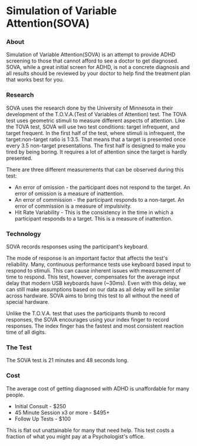 # Simulation of Variable Attention(SOVA)

### About
Simulation of Variable Attention(SOVA) is an attempt to provide ADHD screening to those that cannot afford to see a doctor to get diagnosed. SOVA, while a great initial screen for ADHD, is not a concrete diagnosis and all results should be reviewed by your doctor to help find the treatment plan that works best for you.

### Research
SOVA uses the research done by the University of Minnesota in their development of the T.O.V.A.(Test of Variables of Attention) test. The TOVA test uses geometric stimuli to measure different aspects of attention. Like the TOVA test, SOVA will use two test conditions: target infrequent, and target frequent. In the first half of the test, where stimuli is infrequent, the target:non-target ratio is 1:3.5. That means that a target is presented once every 3.5 non-target presentations. The first half is designed to make you tired by being boring. It requires a lot of attention since the target is hardly presented. 

There are three different measurements that can be observed during this test:
* An error of omission - the participant does not respond to the target. An error of omission is a measure of inattention.
* An error of commission - the participant responds to a non-target. An error of commission is a measure of impulsivity.
* Hit Rate Variability - This is the consistency in the time in which a participant responds to a target. This is a measure of inattention.
### Technology
SOVA records responses using the participant's keyboard.

The mode of response is an important factor that affects the test's reliability. Many, continuous performance tests use keyboard based input to respond to stimuli. This can cause inherent issues with measurement of time to respond. This test, however, compensates for the average input delay that modern USB keyboards have (~30ms). Even with this delay, we can still make assumptions based on our data as all delay will be similar across hardware. SOVA aims to bring this test to all without the need of special hardware.

Unlike the T.O.V.A. test that uses the participants thumb to record responses, the SOVA encourages using your index finger to record responses. The index finger has the fastest and most consistent reaction time of all digits.

### The Test
The SOVA test is 21 minutes and 48 seconds long. 


### Cost
The average cost of getting diagnosed with ADHD is unaffordable for many people. 
* Initial Consult - $250
* 45 Minute Session x3 or more - $495+
* Follow Up Tests - $100

This is flat out unattainable for many that need help. This test costs a fraction of what you might pay at a Psychologist's office. 